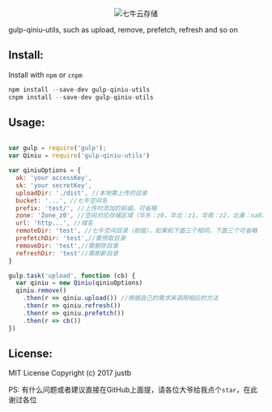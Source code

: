 
<p align="center"><img src="http://assets.qiniu.com/qiniu-409x220.png" alt="七牛云存储"></p>
gulp-qiniu-utils, such as upload, remove, prefetch, refresh and so on

## Install:

Install with `npm` or `cnpm`

```js
npm install --save-dev gulp-qiniu-utils
cnpm install --save-dev gulp-qiniu-utils
```

## Usage:

```js

var gulp = require('gulp');
var Qiniu = require('gulp-qiniu-utils')

var qiniuOptions = {
  ak: 'your accessKey',
  sk: 'your secretKey',
  uploadDir: './dist', //本地需上传的目录
  bucket: '...', //七牛空间名
  prefix: 'test/', //上传时添加的前缀，可省略
  zone: 'Zone_z0', //空间对应存储区域（华东：z0，华北：z1，华南：z2，北美：na0）
  url: 'http...', //域名
  remoteDir: 'test', //七牛空间目录（前缀），如果和下面三个相同，下面三个可省略
  prefetchDir: 'test',//需预取目录
  removeDir: 'test',//需删除目录
  refreshDir: 'test'//需刷新目录
}

gulp.task('upload', function (cb) {
  var qiniu = new Qiniu(qiniuOptions)
  qiniu.remove()
    .then(r => qiniu.upload()) //根据自己的需求来调用相应的方法
    .then(r => qiniu.refresh())
    .then(r => qiniu.prefetch())
    .then(r => cb())
})

```

## License:

MIT License
Copyright (c) 2017 justb

PS: 有什么问题或者建议直接在GitHub上面提，请各位大爷给我点个`star`，在此谢过各位